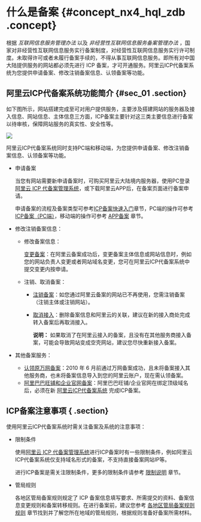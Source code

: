 # 什么是备案 {#concept_nx4_hql_zdb .concept}

根据 *互联网信息服务管理办法* 以及 *非经营性互联网信息服务备案管理办法* ，国家对非经营性互联网信息服务实行备案制度，对经营性互联网信息服务实行许可制度。未取得许可或者未履行备案手续的，不得从事互联网信息服务。即所有对中国大陆提供服务的网站都必须先进行 ICP 备案，才可开通服务。阿里云ICP代备案系统为您提供申请备案、修改注销备案信息、认领备案等功能。

## 阿里云ICP代备案系统功能简介 {#sec_01 .section}

如下图所示，网站搭建完成至可对用户提供服务，主要涉及搭建网站的服务器及接入信息、网站信息、主体信息三方面，ICP备案主要针对这三类主要信息进行备案以待审核，保障网站服务的真实性、安全性等。

![](http://static-aliyun-doc.oss-cn-hangzhou.aliyuncs.com/assets/img/14146/155490573741699_zh-CN.png)

阿里云ICP代备案系统同时支持PC端和移动端，为您提供申请备案、修改注销备案信息、认领备案等功能。

-   申请备案

    当您有网站需要新申请备案时，可购买阿里云大陆境内服务器，使用PC登录[阿里云 ICP 代备案管理系统](https://beian.aliyun.com/order/selfBaIndex.htm)，或下载阿里云APP后，在备案页面进行备案申请。

    申请备案的流程及备案类型可参考[ICP备案快速入门](../../../../../cn.zh-CN/ICP备案流程（PC端）/备案入门引导.md#)章节，PC端的操作可参考[ICP备案（PC端）](../../../../../cn.zh-CN/ICP备案流程（PC端）/首次备案.md#)，移动端的操作可参考 [APP备案](../../../../../cn.zh-CN/.md#) 章节。

-   修改注销备案信息：
    -   修改备案信息：

        [变更备案](../../../../../cn.zh-CN/ICP备案流程（PC端）/变更备案.md#)：在阿里云备案成功后，变更备案主体信息或网站信息时，例如您的网站负责人变更或者网站域名变更，您可在阿里云ICP代备案系统中提交变更内按申请。

    -   注销、取消备案：
        -   [注销备案](../../../../../cn.zh-CN/ICP备案流程（PC端）/注销备案.md#)：如您通过阿里云备案的网站已不再使用，您需注销备案（注销主体或注销网站）。
        -   [取消接入](../../../../../cn.zh-CN/ICP备案流程（PC端）/取消接入.md#)：删除备案信息和阿里云的关联，建议在新的接入商处完成转入备案后再取消接入。

            **说明：** 如果取消了在阿里云接入的备案，且没有在其他服务商接入备案，可能会导致网站变成空壳网站，建议您尽快重新接入备案。

-   其他备案服务：
    -   [认领原万网备案](../../../../../cn.zh-CN/ICP备案流程（PC端）/认领原万网备案.md#)：2010 年 6 月前通过万网备案成功，且未将备案接入其他服务商，也未将备案信息导入到您的阿里云账户，现在需认领备案。
    -   [阿里巴巴旺铺和企业官网备案](../../../../../cn.zh-CN/ICP备案流程（PC端）/阿里巴巴旺铺和企业官网备案.md#)：阿里巴巴旺铺/企业官网在绑定顶级域名后，必须在新 [阿里云ICP代备案系统](https://icpbeian.aliyun.com/) 完成ICP备案。

## ICP备案注意事项 { .section}

使用阿里云ICP代备案系统时需关注备案及系统的注意事项：

-   限制条件

    使用[阿里云 ICP 代备案管理系统](https://beian.aliyun.com/order/selfBaIndex.htm)进行ICP备案时有一些限制条件，例如阿里云ICP代备案系统仅支持域名形式的备案，不支持直接备案网站IP等。

    进行ICP备案是需关注限制条件，更多的限制条件请参考 [限制说明](cn.zh-CN/产品简介/限制说明.md#) 章节。

-   管局规则

    各地区管局备案规则规定了 ICP 备案信息填写要求、所需提交的资料、备案信息变更规则和备案转移规则。在进行备案前，建议您参考 [各地区管局备案规则规则](../../../../../cn.zh-CN/管局规则/各地区管局备案规则.md#) 章节找到并了解您所在地域的管局规则，根据规则准备好备案所需材料。


